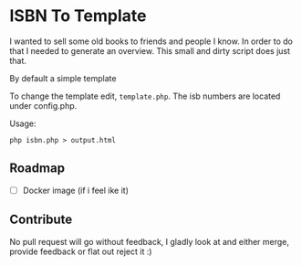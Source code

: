 # ISBN To Template
I wanted to sell some old books to friends and people I know. In order to do that I needed to generate an overview. This small and dirty script does just that.

By default a simple template 

To change the template edit, ```template.php```. The isb numbers are located under config.php.

Usage:
```
php isbn.php > output.html
```
## Roadmap
- [ ] Docker image (if i feel ike it)

## Contribute
No pull request will go without feedback, I gladly look at and either merge, provide feedback or flat out reject it :)